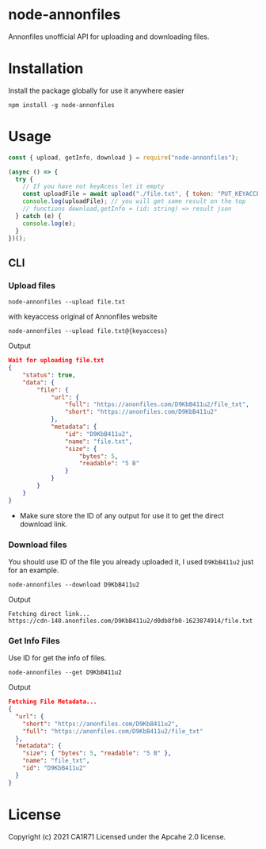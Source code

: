 # node-annonfiles

Annonfiles unofficial API for uploading and downloading files.

# Installation

Install the package globally for use it anywhere easier

```
npm install -g node-annonfiles
```

# Usage

```js
const { upload, getInfo, download } = require("node-annonfiles");

(async () => {
  try {
    // If you have not keyAcess let it empty
    const uploadFile = await upload("./file.txt", { token: "PUT_KEYACCESS" });
    console.log(uploadFile); // you will get same result on the top
    // functions download,getInfo = (id: string) => result json
  } catch (e) {
    console.log(e);
  }
})();
```

## CLI

### Upload files

```
node-annonfiles --upload file.txt
```

with keyaccess original of Annonfiles website

```
node-annonfiles --upload file.txt@{keyaccess}
```

Output

```json
Wait for uploading file.txt
{
    "status": true,
    "data": {
        "file": {
            "url": {
                "full": "https://anonfiles.com/D9KbB411u2/file_txt",
                "short": "https://anonfiles.com/D9KbB411u2"
            },
            "metadata": {
                "id": "D9KbB411u2",
                "name": "file.txt",
                "size": {
                    "bytes": 5,
                    "readable": "5 B"
                }
            }
        }
    }
}
```

- Make sure store the ID of any output for use it to get the direct download link.

### Download files

You should use ID of the file you already uploaded it, I used `D9KbB411u2` just for an example.

```
node-annonfiles --download D9KbB411u2
```

Output

```
Fetching direct link...
https://cdn-140.anonfiles.com/D9KbB411u2/d0db8fb0-1623874914/file.txt
```

### Get Info Files

Use ID for get the info of files.

```
node-annonfiles --get D9KbB411u2
```

Output

```json
Fetching File Metadata...
{
  "url": {
    "short": "https://anonfiles.com/D9KbB411u2",
    "full": "https://anonfiles.com/D9KbB411u2/file_txt"
  },
  "metadata": {
    "size": { "bytes": 5, "readable": "5 B" },
    "name": "file_txt",
    "id": "D9KbB411u2"
  }
}
```

# License

Copyright (c) 2021 CA1R71 Licensed under the Apcahe 2.0 license.
